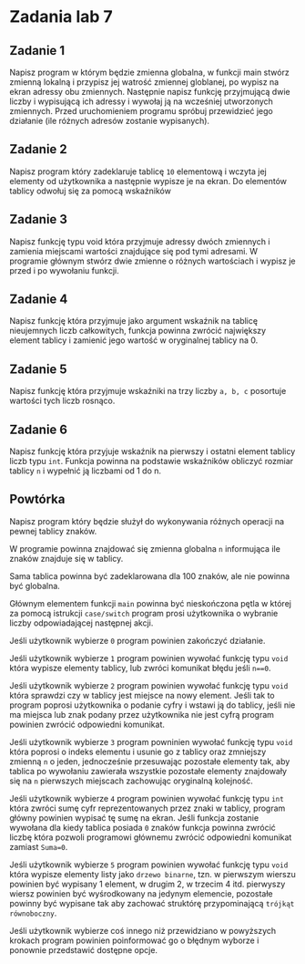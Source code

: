 # Zadania lab 7

## Zadanie 1

Napisz program w którym będzie zmienna globalna, w funkcji main stwórz zmienną lokalną i przypisz jej watrość zmiennej globlanej, po wypisz na ekran adressy obu zmiennych. Następnie napisz funkcję przyjmującą dwie liczby i wypisującą ich adressy i wywołaj ją na wcześniej utworzonych zmiennych. Przed uruchomieniem programu spróbuj przewidzieć jego działanie (ile różnych adresów zostanie wypisanych).

## Zadanie 2

Napisz program który zadeklaruje tablicę `10` elementową i wczyta jej elementy od użytkownika a następnie wypisze je na ekran. Do elementów tablicy odwołuj się za pomocą wskaźników

## Zadanie 3

Napisz funkcję typu void która przyjmuje adressy dwóch zmiennych i zamienia miejscami wartości znajdujące się pod tymi adresami. W programie głównym stwórz dwie zmienne o różnych wartościach i wypisz je przed i po wywołaniu funkcji.

## Zadanie 4

Napisz funkcję która przyjmuje jako argument wskaźnik na tablicę nieujemnych liczb całkowitych, funkcja powinna zwrócić największy element tablicy i zamienić jego wartość w oryginalnej tablicy na 0.

## Zadanie 5

Napisz funkcję która przyjmuje wskaźniki na trzy liczby `a, b, c` posortuje wartości tych liczb rosnąco.

## Zadanie 6

Napisz funkcję która przyjuje wskaźnik na pierwszy i ostatni element tablicy liczb typu `int`. Funkcja powinna na podstawie wskaźników obliczyć rozmiar tablicy `n` i wypełnić ją liczbami od 1 do n.

## Powtórka

Napisz program który będzie służył do wykonywania różnych operacji na pewnej tablicy znaków.

W programie powinna znajdować się zmienna globalna `n` informująca ile znaków znajduje się w tablicy.

Sama tablica powinna być zadeklarowana dla 100 znaków, ale nie powinna być globalna.

Głównym elementem funkcji `main` powinna być nieskończona pętla w której za pomocą istrukcji `case/switch` program prosi użytkownika o wybranie liczby odpowiadającej następnej akcji.

Jeśli użytkownik wybierze `0` program powinien zakończyć działanie.

Jeśli użytkownik wybierze `1` program powinien wywołać funkcję typu `void` która wypisze elementy tablicy, lub zwróci komunikat błędu jeśli `n==0`.

Jeśli użytkownik wybierze `2` program powinien wywołać funkcję typu `void` która sprawdzi czy w tablicy jest miejsce na nowy element. Jeśli tak to program poprosi użytkownika o podanie cyfry i wstawi ją do tablicy, jeśli nie ma miejsca lub znak podany przez użytkownika nie jest cyfrą program powinien zwrócić odpowiedni komunikat.

Jeśli użytkownik wybierze `3` program powninien wywołać funkcję typu `void` która poprosi o indeks elementu i usunie go z tablicy oraz zmniejszy zmienną `n` o jeden, jednocześnie przesuwając pozostałe elementy tak, aby tablica po wywołaniu zawierała wszystkie pozostałe elementy znajdowały się na `n` pierwszych miejscach zachowując oryginalną kolejność.

Jeśli użytkownik wybierze `4` program powinien wywołać funkcję typu `int` która zwróci sumę cyfr reprezentowanych przez znaki w tablicy, program główny powinien wypisać tę sumę na ekran. Jeśli funkcja zostanie wywołana dla kiedy tablica posiada `0` znaków funkcja powinna zwrócić liczbę która pozwoli programowi głównemu zwrócić odpowiedni komunikat zamiast `Suma=0`.

Jeśli użytkownik wybierze `5` program powinien wywołać funkcję typu `void` która wypisze elementy listy jako `drzewo binarne`, tzn. w pierwszym wierszu powinien być wypisany 1 element, w drugim 2, w trzecim 4 itd. pierwyszy wiersz powinien być wyśrodkowany na jedynym elemencie, pozostałe powinny być wypisane tak aby zachować struktórę przypominającą `trójkąt równoboczny`.

Jeśli użytkownik wybierze coś innego niż przewidziano w powyższych krokach program powinien poinformować go o błędnym wyborze i ponownie przedstawić dostępne opcje.
